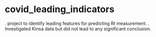 # covid_leading_indicators
. project to identify leading features for predicting Rt measurement. 
. Investigated Kinsa data but did not lead to any significant conclusion.
